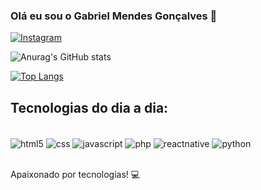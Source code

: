 ### Olá eu sou o Gabriel Mendes Gonçalves 👋

[![Instagram](https://img.shields.io/badge/Instagram-E4405F?style=for-the-badge&logo=instagram&logoColor=white)](https://www.instagram.com/mndx.01)

![Anurag's GitHub stats](https://github-readme-stats.vercel.app/api?username=GabrielMendes6&show_icons=true&theme=cobalt)

[![Top Langs](https://github-readme-stats.vercel.app/api/top-langs/?username=GabrielMendes6&layout=compact)](https://github.com/anuraghazra/github-readme-stats)

## Tecnologias do dia a dia:

<div style="display: inline_block"><br/>
    <img align="center" alt="html5" src="https://img.shields.io/badge/HTML5-E34F26?style=for-the-badge&logo=html5&logoColor=white" />
    <img align="center" alt="css" src="https://img.shields.io/badge/CSS3-1572B6?style=for-the-badge&logo=css3&logoColor=white" />
    <img align="center" alt="javascript" src="https://img.shields.io/badge/JavaScript-F7DF1E?style=for-the-badge&logo=javascript&logoColor=black" />
    <img align="center" alt="php" src="https://img.shields.io/badge/PHP-777BB4?style=for-the-badge&logo=php&logoColor=white" />
    <img align="center" alt="reactnative" src="https://img.shields.io/badge/React_Native-61DAFB?style=for-the-badge&logo=react&logoColor=black" />
    <img align="center" alt="python" src="https://img.shields.io/badge/Python-3776AB?style=for-the-badge&logo=python&logoColor=white" />
</div><br/>

Apaixonado por tecnologias! 💻
